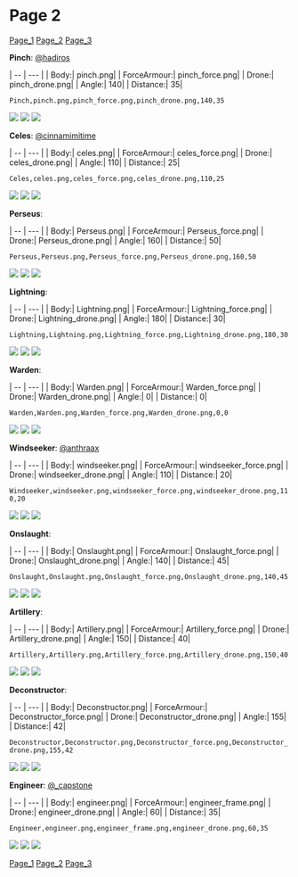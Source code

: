 # Page 2
[Page_1](./Page_1.md)
[Page_2](./Page_2.md)
[Page_3](./Page_3.md)

**Pinch**: [@hadiros](https://discord.com/users/266028842395631629)

| -- | --- | 
| Body:| pinch.png| 
| ForceArmour:| pinch_force.png| 
| Drone:| pinch_drone.png| 
| Angle:| 140| 
| Distance:| 35| 

`Pinch,pinch.png,pinch_force.png,pinch_drone.png,140,35`

![](../custom_skins/pinch.png)
![](../custom_skins/pinch_force.png)
![](../custom_skins/pinch_drone.png)


**Celes**: [@cinnamimitime](https://discord.com/users/161502244284530688)

| -- | --- | 
| Body:| celes.png| 
| ForceArmour:| celes_force.png| 
| Drone:| celes_drone.png| 
| Angle:| 110| 
| Distance:| 25| 

`Celes,celes.png,celes_force.png,celes_drone.png,110,25`

![](../custom_skins/celes.png)
![](../custom_skins/celes_force.png)
![](../custom_skins/celes_drone.png)


**Perseus**: 

| -- | --- | 
| Body:| Perseus.png| 
| ForceArmour:| Perseus_force.png| 
| Drone:| Perseus_drone.png| 
| Angle:| 160| 
| Distance:| 50| 

`Perseus,Perseus.png,Perseus_force.png,Perseus_drone.png,160,50`

![](../custom_skins/Perseus.png)
![](../custom_skins/Perseus_force.png)
![](../custom_skins/Perseus_drone.png)


**Lightning**: 

| -- | --- | 
| Body:| Lightning.png| 
| ForceArmour:| Lightning_force.png| 
| Drone:| Lightning_drone.png| 
| Angle:| 180| 
| Distance:| 30| 

`Lightning,Lightning.png,Lightning_force.png,Lightning_drone.png,180,30`

![](../custom_skins/Lightning.png)
![](../custom_skins/Lightning_force.png)
![](../custom_skins/Lightning_drone.png)


**Warden**: 

| -- | --- | 
| Body:| Warden.png| 
| ForceArmour:| Warden_force.png| 
| Drone:| Warden_drone.png| 
| Angle:| 0| 
| Distance:| 0| 

`Warden,Warden.png,Warden_force.png,Warden_drone.png,0,0`

![](../custom_skins/Warden.png)
![](../custom_skins/Warden_force.png)
![](../custom_skins/Warden_drone.png)


**Windseeker**: [@anthraax](https://discord.com/users/211671269882462218)

| -- | --- | 
| Body:| windseeker.png| 
| ForceArmour:| windseeker_force.png| 
| Drone:| windseeker_drone.png| 
| Angle:| 110| 
| Distance:| 20| 

`Windseeker,windseeker.png,windseeker_force.png,windseeker_drone.png,110,20`

![](../custom_skins/windseeker.png)
![](../custom_skins/windseeker_force.png)
![](../custom_skins/windseeker_drone.png)


**Onslaught**: 

| -- | --- | 
| Body:| Onslaught.png| 
| ForceArmour:| Onslaught_force.png| 
| Drone:| Onslaught_drone.png| 
| Angle:| 140| 
| Distance:| 45| 

`Onslaught,Onslaught.png,Onslaught_force.png,Onslaught_drone.png,140,45`

![](../custom_skins/Onslaught.png)
![](../custom_skins/Onslaught_force.png)
![](../custom_skins/Onslaught_drone.png)


**Artillery**: 

| -- | --- | 
| Body:| Artillery.png| 
| ForceArmour:| Artillery_force.png| 
| Drone:| Artillery_drone.png| 
| Angle:| 150| 
| Distance:| 40| 

`Artillery,Artillery.png,Artillery_force.png,Artillery_drone.png,150,40`

![](../custom_skins/Artillery.png)
![](../custom_skins/Artillery_force.png)
![](../custom_skins/Artillery_drone.png)


**Deconstructor**: 

| -- | --- | 
| Body:| Deconstructor.png| 
| ForceArmour:| Deconstructor_force.png| 
| Drone:| Deconstructor_drone.png| 
| Angle:| 155| 
| Distance:| 42| 

`Deconstructor,Deconstructor.png,Deconstructor_force.png,Deconstructor_drone.png,155,42`

![](../custom_skins/Deconstructor.png)
![](../custom_skins/Deconstructor_force.png)
![](../custom_skins/Deconstructor_drone.png)


**Engineer**: [@_capstone](https://discord.com/users/551431332253794304)

| -- | --- | 
| Body:| engineer.png| 
| ForceArmour:| engineer_frame.png| 
| Drone:| engineer_drone.png| 
| Angle:| 60| 
| Distance:| 35| 

`Engineer,engineer.png,engineer_frame.png,engineer_drone.png,60,35`

![](../custom_skins/engineer.png)
![](../custom_skins/engineer_frame.png)
![](../custom_skins/engineer_drone.png)

[Page_1](./Page_1.md)
[Page_2](./Page_2.md)
[Page_3](./Page_3.md)
